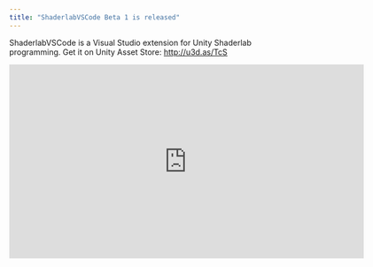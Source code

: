 ```yaml
---
title: "ShaderlabVSCode Beta 1 is released"
---
```


ShaderlabVSCode is a Visual Studio extension for Unity Shaderlab programming. Get it on Unity Asset Store: <http://u3d.as/TcS>

<iframe width="640" height="351" src="https://www.youtube.com/embed/d9ZNNEcZOOs" frameborder="0" allowfullscreen></iframe>

